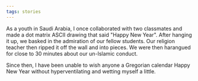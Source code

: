 ```yaml
---
tags: stories
---
```


As a youth in Saudi Arabia, I once collaborated with two classmates and made a dot matrix ASCII drawing that said "Happy New Year". After hanging it up, we basked in the admiration of our fellow students. Our religion teacher then ripped it off the wall and into pieces. We were then harangued for close to 30 minutes about our un-Islamic conduct. 

Since then, I have been unable to wish anyone a Gregorian calendar Happy New Year without hyperventilating and wetting myself a little.